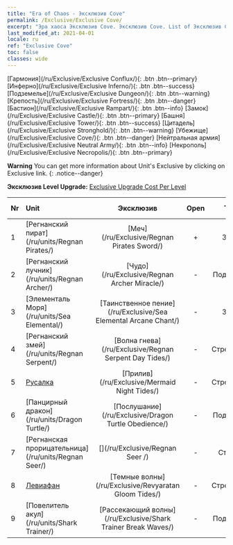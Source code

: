 ```yaml
---
title: "Era of Chaos - Эксклюзив Cove"
permalink: /Exclusive/Exclusive Cove/
excerpt: "Эра хаоса Эксклюзив Cove. Эксклюзив Cove. List of Эксклюзив Cove in Era of Chaos"
last_modified_at: 2021-04-01
locale: ru
ref: "Exclusive Cove"
toc: false
classes: wide
---
```

 [Гармония](/ru/Exclusive/Exclusive Conflux/){: .btn .btn--primary} [Инферно](/ru/Exclusive/Exclusive Inferno/){: .btn .btn--success} [Подземелье](/ru/Exclusive/Exclusive Dungeon/){: .btn .btn--warning} [Крепость](/ru/Exclusive/Exclusive Fortress/){: .btn .btn--danger} [Бастион](/ru/Exclusive/Exclusive Rampart/){: .btn .btn--info} [Замок](/ru/Exclusive/Exclusive Castle/){: .btn .btn--primary} [Башня](/ru/Exclusive/Exclusive Tower/){: .btn .btn--success} [Цитадель](/ru/Exclusive/Exclusive Stronghold/){: .btn .btn--warning} [Убежище](/ru/Exclusive/Exclusive Cove/){: .btn .btn--danger} [Нейтральная армия](/ru/Exclusive/Exclusive Neutral Army/){: .btn .btn--info} [Некрополь](/ru/Exclusive/Exclusive Necropolis/){: .btn .btn--primary} 

**Warning** You can get more information about Unit's Exclusive by clicking on Exclusive link. 
{: .notice--danger}

 **Эксклюзив Level Upgrade:** [Exclusive Upgrade Cost Per Level](/Exclusive/ExclusiveUpgradeCostPerLevel/)

  | Nr |         Unit        | Эксклюзив | Open  |    Type   |  Item to Rank UP      |  Облик   |
  |:---|:--------------------|:-------------:|:-----:|:---------:|:---------------------:|:-------:|
  | 1  | [Регнанский пират](/ru/units/Regnan Pirates/) | [Меч](/ru/Exclusive/Regnan Pirates Sword/) | + | Заряд | [Жетон меча](/ru/Items/con_912/) | - |
  | 2  | [Регнанский лучник](/ru/units/Regnan Archer/) | [Чудо](/ru/Exclusive/Regnan Archer Miracle/) | - | Поддержка | - | - |
  | 3  | [Элементаль Моря](/ru/units/Sea Elemental/) | [Таинственное пение](/ru/Exclusive/Sea Elemental Arcane Chant/) | - | Заряд | [Жетон таинственного пения](/ru/Items/con_915/) | - |
  | 4  | [Регнанский змей](/ru/units/Regnan Serpent/) | [Волна гнева](/ru/Exclusive/Regnan Serpent Day Tides/) | - | Стрелковый | [Жетон Волны гнева](/ru/Items/con_1003/) | [Особый облик: Волна гнева](/ru/Items/con_671/) |
  | 5  | [Русалка](/ru/units/Mermaid/) | [Прилив](/ru/Exclusive/Mermaid Night Tides/) | - | Стрелковый | [Жетон Прилива](/ru/Items/con_1004/) | [Особый облик: Прилив](/ru/Items/con_672/) |
  | 6  | [Панцирный дракон](/ru/units/Dragon Turtle/) | [Послушание](/ru/Exclusive/Dragon Turtle Obedience/) | - | Поддержка | [Жетон Послушания](/ru/Items/con_1005/) | [Особый облик: Послушание](/ru/Items/con_673/) |
  | 7  | [Регнанская прорицательница](/ru/units/Regnan Seer/) | [](/ru/Exclusive/Regnan Seer /) | - | Столица | [Знамя Морского города](/ru/Items/con_1006/) | [Tool_2990709](/ru/Items/con_674/) |
  | 8  | [Левиафан](/ru/units/Revyaratan/) | [Темные волны](/ru/Exclusive/Revyaratan Gloom Tides/) | - | Стрелковый | - | - |
  | 9  | [Повелитель акул](/ru/units/Shark Trainer/) | [Рассекающий волны](/ru/Exclusive/Shark Trainer Break Waves/) | - | Поддержка | - | - |
